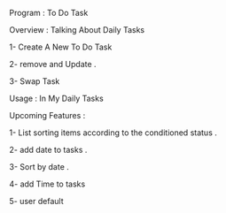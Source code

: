 Program : To Do Task

Overview : Talking About Daily Tasks

1- Create A New To Do Task

2- remove and Update . 

3- Swap Task 


Usage : In My Daily Tasks

Upcoming Features :

1- List sorting items according to the conditioned status . 

2- add date to tasks .

3- Sort by date .

4- add Time to tasks

5- user default 

